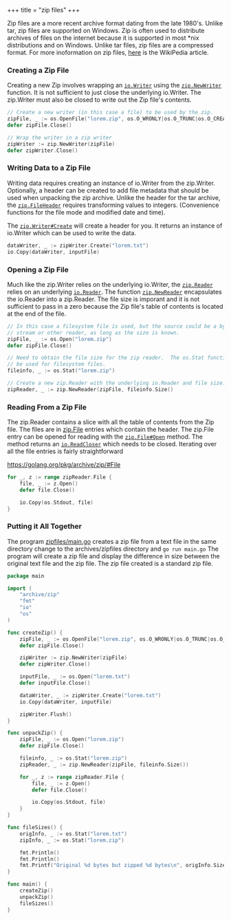 +++
title = "zip files"
+++

Zip files are a more recent archive format dating from the late
1980's.  Unlike tar, zip files are supported on Windows.  Zip is
often used to distribute archives of files on the internet 
because it is supported in most *nix distributions and on Windows.
Unlike tar files, zip files are a compressed format.  For more
inoformation on zip files, [here](https://en.wikipedia.org/wiki/Zip_(file_format)) is the WikiPedia article.

### Creating a Zip File
Creating a new Zip involves wrapping an [<code>io.Writer</code>](https://golang.org/pkg/io/#Writer)
using the [<code>zip.NewWriter</code>](https://golang.org/pkg/archive/zip/#NewWriter) function.
It is not sufficient to just close the underlying io.Writer.  The zip.Writer must also be closed
to write out the Zip file's contents.

```Go
// Create a new writer (in this case a file) to be used by the zip.
zipFile, _ := os.OpenFile("lorem.zip", os.O_WRONLY|os.O_TRUNC|os.O_CREATE, 0644)
defer zipFile.Close()

// Wrap the writer in a zip writer
zipWriter := zip.NewWriter(zipFile)
defer zipWriter.Close()
```

### Writing Data to a Zip File
Writing data requires creating an instance of io.Writer from the zip.Writer.  
Optionally, a header can be created to add file metadata that should be used when
unpacking the zip archive.  Unlike the header for the tar archive,
the [<code>zip.FileHeader</code>](https://golang.org/pkg/archive/zip/#FileHeader) 
requires transforming values to integers.  (Convenience functions for
the file mode and modified date and time).

The [<code>zip.Writer#Create</code>](https://golang.org/pkg/archive/zip/#Writer.Create)
will create a header for you.  It returns an instance of io.Writer which can
be used to write the data.  

```Go
dataWriter, _ := zipWriter.Create("lorem.txt")
io.Copy(dataWriter, inputFile)
```

### Opening a Zip File
Much like the zip.Writer relies on the underlying io.Writer, the 
[<code>zip.Reader</code>](https://golang.org/pkg/archive/zip/#Reader) relies on an
underlying [<code>io.Reader</code>](https://golang.org/pkg/io/#Reader).  The 
function [<code>zip.NewReader</code>](https://golang.org/pkg/archive/zip/#NewReader)
encapsulates the io.Reader into a zip.Reader.  The file size is imporant and 
it is not sufficient to pass in a zero because the Zip file's table of contents
is located at the end of the file.

```Go
// In this case a filesystem file is used, but the source could be a byte 
// stream or other reader, as long as the size is known.
zipFile, _ := os.Open("lorem.zip")
defer zipFile.Close()

// Need to obtain the file size for the zip reader.  The os.Stat function can 
// be used for filesystem files.  
fileinfo, _ := os.Stat("lorem.zip")

// Create a new zip.Reader with the underlying io.Reader and file size.
zipReader, _ := zip.NewReader(zipFile, fileinfo.Size()
```

### Reading From a Zip File
The zip.Reader contains a slice with all the table of contents from the Zip
file.  The files are in [zip.File](https://golang.org/pkg/archive/zip/#File)
entries which contain the header.  The zip.File entry can be opened for
reading with the [<code>zip.File#Open</code>](https://golang.org/pkg/archive/zip/#File.Open)
method.  The method returns an 
[<code>io.ReadCloser</code>](https://golang.org/pkg/io/#ReadCloser) which needs to be closed.
Iterating over all the file entries is fairly straightforward

https://golang.org/pkg/archive/zip/#File

```Go
for _, z := range zipReader.File {
    file, _ := z.Open()
    defer file.Close()

    io.Copy(os.Stdout, file)
}
```

### Putting it All Together
The program [zipfiles/main.go](https://github.com/DarcInc/go101examples/blob/master/archives/zipfiles/main.go)
creates a zip file from a text file in the same directory change to the 
archives/zipfiles directory and <code>go run main.go</code>  The program will
create a zip file and display the difference in size between the 
original text file and the zip file.  The zip file created is a standard zip
file.  

```Go
package main

import (
	"archive/zip"
	"fmt"
	"io"
	"os"
)

func createZip() {
	zipFile, _ := os.OpenFile("lorem.zip", os.O_WRONLY|os.O_TRUNC|os.O_CREATE, 0644)
	defer zipFile.Close()

	zipWriter := zip.NewWriter(zipFile)
	defer zipWriter.Close()

	inputFile, _ := os.Open("lorem.txt")
	defer inputFile.Close()

	dataWriter, _ := zipWriter.Create("lorem.txt")
	io.Copy(dataWriter, inputFile)

	zipWriter.Flush()
}

func unpackZip() {
	zipFile, _ := os.Open("lorem.zip")
	defer zipFile.Close()

	fileinfo, _ := os.Stat("lorem.zip")
	zipReader, _ := zip.NewReader(zipFile, fileinfo.Size())

	for _, z := range zipReader.File {
		file, _ := z.Open()
		defer file.Close()

		io.Copy(os.Stdout, file)
	}
}

func fileSizes() {
	origInfo, _ := os.Stat("lorem.txt")
	zipInfo, _ := os.Stat("lorem.zip")

	fmt.Println()
	fmt.Println()
	fmt.Printf("Original %d bytes but zipped %d bytes\n", origInfo.Size(), zipInfo.Size())
}

func main() {
	createZip()
	unpackZip()
	fileSizes()
}
```